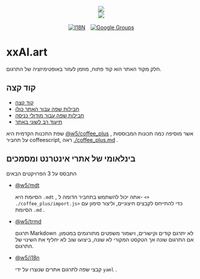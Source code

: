 <p align="center"><a href="https://xxai.art"><img src="https://cdn.jsdelivr.net/gh/xxai-art/doc/logo.svg"/></a><br/><a href="https://xxai.art"><img src="https://cdn.jsdelivr.net/gh/xxai-art/doc/xxai.svg"/></a></p><p align="center"><a href="https://github.com/xxai-art/doc#readme"><img alt="I18N" src="https://cdn.jsdelivr.net/gh/wactax/img/t.svg"/></a>　<a href="https://groups.google.com/u/0/g/xxai-art"><img alt="Google Groups" src="https://cdn.jsdelivr.net/gh/wactax/img/g-groups.svg"/></a></p>

# xxAI.art

חלק מקוד האתר הוא קוד פתוח, מוזמן לעזור באופטימיזציה של התרגום.

## קוד קצה

* [קוד קצה](https://github.com/xxai-art/web)
* [חבילות שפה עבור האתר כולו](https://github.com/xxai-art/web/tree/main/i18n)
* [חבילות שפה עבור מודולי כניסה](https://github.com/wacpkg/user/tree/main/ui.i18n)
* [תיעוד רב לשוני באתר](https://github.com/xxai-doc)

שפת התכנות הקדמית היא [@w5/coffee_plus](http://npmjs.com/@w5/coffee_plus) , אשר מוסיפה כמה תכונות המבוססות על תחביר coffeescript, ראה [./coffee_plus.md](./coffee_plus.md) .

## בינלאומי של אתרי אינטרנט ומסמכים

התבסס על 3 הפרויקטים הבאים

* [@w5/mdt](https://www.npmjs.com/package/@w5/mdt)

  הסיומת היא `.mdt` , אתה יכול להשתמש בתחביר הדומה ל- `<+ ./coffee_plus/import.js>` כדי להתייחס לקבצים חיצוניים, וליצור סימון עם הסיומת `.md` .

* [@w5/trmd](https://www.npmjs.com/package/@w5/trmd)

  תרגום Markdown לא יתרגם קודים וקישורים, וישמור משפטים מתורגמים במטמון. אם התרגום שונה אך הטקסט המקורי לא שונה, ביצועו שוב לא יחליף את השינוי של התרגום.

* [@w5/i18n](https://www.npmjs.com/package/@w5/i18n)

  קבצי שפה לתרגום אתרים שנוצרו על ידי `yaml` .
